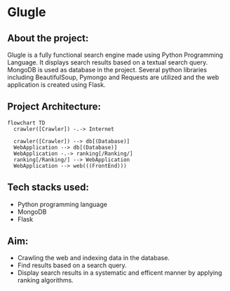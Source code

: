 # Glugle

## About the project:

Glugle is a fully functional search engine made using Python Programming Language. It displays search results based on a textual search query. MongoDB is used as database in the project. Several python libraries including BeautifulSoup, Pymongo and Requests are utilized and the web application is created using Flask. 

## Project Architecture:

```mermaid
flowchart TD
  crawler([Crawler]) -.-> Internet 
 
  crawler([Crawler]) --> db[(Database)]
  WebApplication --> db[(Database)]
  WebApplication -.-> ranking[/Ranking/]
  ranking[/Ranking/] --> WebApplication
  WebApplication --> web(((FrontEnd)))
```

## Tech stacks used:

- Python programming language
- MongoDB
- Flask

## Aim:

- Crawling the web and indexing data in the database.
- Find results based on a search query.
- Display search results in a systematic and efficent manner by applying ranking algorithms.
